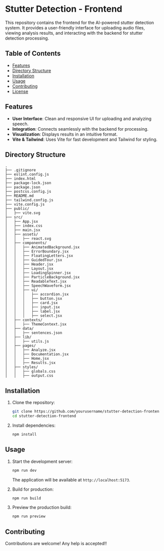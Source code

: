 # Stutter Detection - Frontend

This repository contains the frontend for the AI-powered stutter detection system. It provides a user-friendly interface for uploading audio files, viewing analysis results, and interacting with the backend for stutter detection processing.

## Table of Contents

- [Features](#features)
- [Directory Structure](#directory-structure)
- [Installation](#installation)
- [Usage](#usage)
- [Contributing](#contributing)
- [License](#license)

## Features

- **User Interface**: Clean and responsive UI for uploading and analyzing speech.
- **Integration**: Connects seamlessly with the backend for processing.
- **Visualization**: Displays results in an intuitive format.
- **Vite & Tailwind**: Uses Vite for fast development and Tailwind for styling.

## Directory Structure

```
.
├── .gitignore
├── eslint.config.js
├── index.html
├── package-lock.json
├── package.json
├── postcss.config.js
├── README.md
├── tailwind.config.js
├── vite.config.js
├── public/
│   ├── vite.svg
├── src/
│   ├── App.jsx
│   ├── index.css
│   ├── main.jsx
│   ├── assets/
│   │   ├── react.svg
│   ├── components/
│   │   ├── AnimatedBackground.jsx
│   │   ├── ErrorBoundary.jsx
│   │   ├── FloatingLetters.jsx
│   │   ├── GuidedTour.jsx
│   │   ├── Header.jsx
│   │   ├── Layout.jsx
│   │   ├── LoadingSpinner.jsx
│   │   ├── ParticleBackground.jsx
│   │   ├── ReadableText.jsx
│   │   ├── SpeechWaveform.jsx
│   │   ├── ui/
│   │   │   ├── accordion.jsx
│   │   │   ├── button.jsx
│   │   │   ├── card.jsx
│   │   │   ├── input.jsx
│   │   │   ├── label.jsx
│   │   │   ├── select.jsx
│   ├── contexts/
│   │   ├── ThemeContext.jsx
│   ├── data/
│   │   ├── sentences.json
│   ├── lib/
│   │   ├── utils.js
│   ├── pages/
│   │   ├── Analyze.jsx
│   │   ├── Documentation.jsx
│   │   ├── Home.jsx
│   │   ├── Results.jsx
│   ├── styles/
│   │   ├── globals.css
│   │   ├── output.css
```

## Installation

1. Clone the repository:

   ```bash
   git clone https://github.com/yourusername/stutter-detection-frontend.git
   cd stutter-detection-frontend
   ```

2. Install dependencies:
   ```bash
   npm install
   ```

## Usage

1. Start the development server:
   ```bash
   npm run dev
   ```
   The application will be available at `http://localhost:5173`.

2. Build for production:
   ```bash
   npm run build
   ```

3. Preview the production build:
   ```bash
   npm run preview
   ```

## Contributing

Contributions are welcome! Any help is accepted!!

